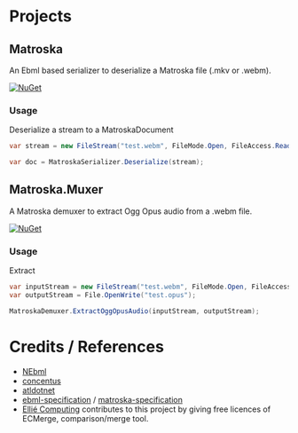 # Projects

## Matroska
An Ebml based serializer to deserialize a Matroska file (.mkv or .webm).

[![NuGet](https://buildstats.info/nuget/Matroska)](https://www.nuget.org/packages/Matroska)

### Usage
Deserialize a stream to a MatroskaDocument
``` c#
var stream = new FileStream("test.webm", FileMode.Open, FileAccess.Read);

var doc = MatroskaSerializer.Deserialize(stream);
```


## Matroska.Muxer
A Matroska demuxer to extract Ogg Opus audio from a .webm file.

[![NuGet](https://buildstats.info/nuget/Matroska.Muxer)](https://www.nuget.org/packages/Matroska.Muxer)

### Usage
Extract
``` c#
var inputStream = new FileStream("test.webm", FileMode.Open, FileAccess.Read);
var outputStream = File.OpenWrite("test.opus");

MatroskaDemuxer.ExtractOggOpusAudio(inputStream, outputStream);
```

# Credits / References
- [NEbml](https://github.com/OlegZee/NEbml)
- [concentus](https://github.com/lostromb/concentus)
- [atldotnet](https://github.com/Zeugma440/atldotnet)
- [ebml-specification](https://github.com/ietf-wg-cellar/ebml-specification) / [matroska-specification](https://github.com/ietf-wg-cellar/matroska-specification)
- [Ellié Computing](http://www.elliecomputing.com) contributes to this project by giving free licences of ECMerge, comparison/merge tool.